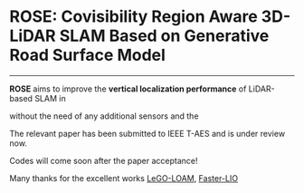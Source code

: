 # ROSE: Covisibility Region Aware 3D-LiDAR SLAM Based on Generative Road Surface Model 
---
**ROSE** aims to improve the **vertical localization performance** of LiDAR-based SLAM in 

without the need of any additional sensors and the 

The relevant paper has been submitted to IEEE T-AES and is under review now. 

Codes will come soon after the paper acceptance! 

Many thanks for the excellent works [LeGO-LOAM](https://github.com/RobustFieldAutonomyLab/LeGO-LOAM), [Faster-LIO](https://github.com/gaoxiang12/faster-lio) 
